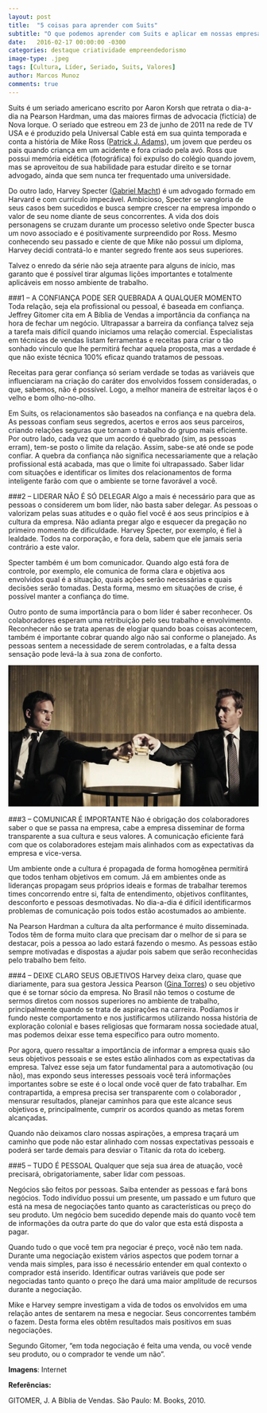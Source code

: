 ```yaml
---
layout: post
title:  "5 coisas para aprender com Suits"
subtitle: "O que podemos aprender com Suits e aplicar em nossas empresas."
date:   2016-02-17 00:00:00 -0300
categories: destaque criatividade empreendedorismo
image-type: .jpeg
tags: [Cultura, Líder, Seriado, Suits, Valores]
author: Marcos Munoz
comments: true
---
```

Suits é um seriado americano escrito por Aaron Korsh que retrata o dia-a-dia na Pearson Hardman, uma das maiores firmas de advocacia (fictícia) de Nova Iorque. O seriado que estreou em 23 de junho de 2011 na rede de TV USA e é produzido pela Universal Cable está em sua quinta temporada e conta a história de Mike Ross ([Patrick J. Adams][patrick]), um jovem que perdeu os pais quando criança em um acidente e fora criado pela avó. Ross que possui memória eidética (fotográfica) foi expulso do colégio quando jovem, mas se aproveitou de sua habilidade para estudar direito e se tornar advogado, ainda que sem nunca ter frequentado uma universidade.

Do outro lado, Harvey Specter ([Gabriel Macht][gabriel]) é um advogado formado em Harvard e com currículo impecável. Ambicioso, Specter se vangloria de seus casos bem sucedidos e busca sempre crescer na empresa impondo o valor de seu nome diante de seus concorrentes. A vida dos dois personagens se cruzam durante um processo seletivo onde Specter busca um novo associado e é positivamente surpreendido por Ross. Mesmo conhecendo seu passado e ciente de que Mike não possui um diploma, Harvey decidi contratá-lo e manter segredo frente aos seus superiores.

Talvez o enredo da série não seja atraente para alguns de início, mas garanto que é possível tirar algumas lições importantes e totalmente aplicáveis em nosso ambiente de trabalho.



###1 – A CONFIANÇA PODE SER QUEBRADA A QUALQUER MOMENTO
Toda relação, seja ela profissional ou pessoal, é baseada em confiança. Jeffrey Gitomer cita em A Bíblia de Vendas a importância da confiança na hora de fechar um negócio. Ultrapassar a barreira da confiança talvez seja a tarefa mais difícil quando iniciamos uma relação comercial. Especialistas em técnicas de vendas listam ferramentas e receitas para criar o tão sonhado vínculo que lhe permitirá fechar aquela proposta, mas a verdade é que não existe técnica 100% eficaz quando tratamos de pessoas.

Receitas para gerar confiança só seriam verdade se todas as variáveis que influenciaram na criação do caráter dos envolvidos fossem consideradas, o que, sabemos, não é possível. Logo, a melhor maneira de estreitar laços é o velho e bom olho-no-olho.

Em Suits, os relacionamentos são baseados na confiança e na quebra dela. As pessoas confiam seus segredos, acertos e erros aos seus parceiros, criando relações seguras que tornam o trabalho do grupo mais eficiente. Por outro lado, cada vez que um acordo é quebrado (sim, as pessoas erram), tem-se posto o limite da relação. Assim, sabe-se até onde se pode confiar. A quebra da confiança não significa necessariamente que a relação profissional está acabada, mas que o limite foi ultrapassado. Saber lidar com situações e identificar os limites dos relacionamentos de forma inteligente farão com que o ambiente se torne favorável a você.



###2 – LIDERAR NÃO É SÓ DELEGAR
Algo a mais é necessário para que as pessoas o considerem um bom líder, não basta saber delegar. As pessoas o valorizam pelas suas atitudes e o quão fiel você é aos seus princípios e à cultura da empresa. Não adianta pregar algo e esquecer da pregação no primeiro momento de dificuldade. Harvey Specter, por exemplo, é fiel à lealdade. Todos na corporação, e fora dela, sabem que ele jamais seria contrário a este valor.

Specter também é um bom comunicador. Quando algo está fora de controle, por exemplo, ele comunica de forma clara e objetiva aos envolvidos qual é a situação, quais ações serão necessárias e quais decisões serão tomadas. Desta forma, mesmo em situações de crise, é possível manter a confiança do time.

Outro ponto de suma importância para o bom líder é saber reconhecer. Os colaboradores esperam uma retribuição pelo seu trabalho e envolvimento. Reconhecer não se trata apenas de elogiar quando boas coisas acontecem, também é importante cobrar quando algo não sai conforme o planejado. As pessoas sentem a necessidade de serem controladas, e a falta dessa sensação pode levá-la à sua zona de conforto.


![5 coisas para aprender com Suits](/assets/img/posts/content/suits-mike-harvey.jpeg)


###3 – COMUNICAR É IMPORTANTE
Não é obrigação dos colaboradores saber o que se passa na empresa, cabe a empresa disseminar de forma transparente a sua cultura e seus valores. A comunicação eficiente fará com que os colaboradores estejam mais alinhados com as expectativas da empresa e vice-versa.

Um ambiente onde a cultura é propagada de forma homogênea permitirá que todos tenham objetivos em comum. Já em ambientes onde as lideranças propagam seus próprios ideais e formas de trabalhar teremos times concorrendo entre si, falta de entendimento, objetivos conflitantes, desconforto e pessoas desmotivadas. No dia-a-dia é difícil identificarmos problemas de comunicação pois todos estão acostumados ao ambiente.

Na Pearson Hardman a cultura da alta performance é muito disseminada. Todos têm de forma muito clara que precisam dar o melhor de si para se destacar, pois a pessoa ao lado estará fazendo o mesmo. As pessoas estão sempre motivadas e dispostas a ajudar pois sabem que serão reconhecidas pelo trabalho bem feito.



###4 – DEIXE CLARO SEUS OBJETIVOS
Harvey deixa claro, quase que diariamente, para sua gestora Jessica Pearson ([Gina Torres][gina]) o seu objetivo que é se tornar sócio da empresa. No Brasil não temos o costume de sermos diretos com nossos superiores no ambiente de trabalho, principalmente quando se trata de aspirações na carreira. Podíamos ir fundo neste comportamento e nos justificarmos utilizando nossa história de exploração colonial e bases religiosas que formaram nossa sociedade atual, mas podemos deixar esse tema específico para outro momento.

Por agora, quero ressaltar a importância de informar a empresa quais são seus objetivos pessoais e se estes estão alinhados com as expectativas da empresa. Talvez esse seja um fator fundamental para a automotivação (ou não), mas expondo seus interesses pessoais você terá informações importantes sobre se este é o local onde você quer de fato trabalhar. Em contrapartida, a empresa precisa ser transparente com o colaborador , mensurar resultados, planejar caminhos para que este alcance seus objetivos e, principalmente, cumprir os acordos quando as metas forem alcançadas.

Quando não deixamos claro nossas aspirações, a empresa traçará um caminho que pode não estar alinhado com nossas expectativas pessoais e poderá ser tarde demais para desviar o Titanic da rota do iceberg.



###5 – TUDO É PESSOAL
Qualquer que seja sua área de atuação, você precisará, obrigatoriamente, saber lidar com pessoas.

Negócios são feitos por pessoas. Saiba entender as pessoas e fará bons negócios.
Todo indivíduo possui um presente, um passado e um futuro que está na mesa de negociações tanto quanto as características ou preço do seu produto. Um negócio bem sucedido depende mais do quanto você tem de informações da outra parte do que do valor que esta está disposta a pagar.

Quando tudo o que você tem pra negociar é preço, você não tem nada. Durante uma negociação existem vários aspectos que podem tornar a venda mais simples, para isso é necessário entender em qual contexto o comprador está inserido. Identificar outras variáveis que pode ser negociadas tanto quanto o preço lhe dará uma maior amplitude de recursos durante a negociação.

Mike e Harvey sempre investigam a vida de todos os envolvidos em uma relação antes de sentarem na mesa e negociar. Seus concorrentes também o fazem. Desta forma eles obtêm resultados mais positivos em suas negociações.

Segundo Gitomer, “em toda negociação é feita uma venda, ou você vende seu produto, ou o comprador te vende um não”.

**Imagens**: Internet

**Referências:**

GITOMER, J. A Bíblia de Vendas. São Paulo: M. Books, 2010.

[patrick]:https://pt.wikipedia.org/wiki/Patrick_J._Adams
[gabriel]:https://pt.wikipedia.org/wiki/Gabriel_Macht
[gina]:https://pt.wikipedia.org/wiki/Gina_Torres
